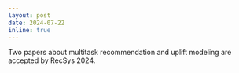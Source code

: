 ```yaml
---
layout: post
date: 2024-07-22
inline: true
---
```


Two papers about multitask recommendation and uplift modeling are accepted by RecSys 2024.
